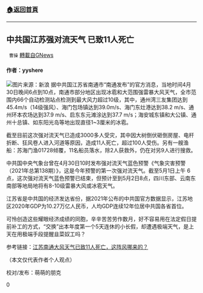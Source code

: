 ###  [:house:返回首頁](https://github.com/ourhimalayas/txt)
---

## 中共国江苏强对流天气 已致11人死亡
` 曹操` [轉載自GNews](https://gnews.org/zh-hans/1160137/)

#### 作者：yyshere
![]()![](https://gnews-media-offload.s3.amazonaws.com/wp-content/uploads/2021/05/01042840/nantong.jpg)图片来源：新浪
据中共国江苏省南通市“南通发布”的官方消息，当地时间4月30日晚间6点到10点，南通市部分地区出现冰雹和大范围强雷暴大风天气，全市范围内66个自动检测站点检测到最大风力超过10级，其中，通州湾三友集团达到45.4m/s（14级强风）、海门包场镇达到39.0m/s、海门东灶港达到38.2 m/s、通州环本农场达到37.9 m/s、启东东元滩涂达到37.7 m/s；海安城东镇和大公镇、通州十总镇、如东阳光岛等地出现直径1~3厘米的冰雹。

截至目前这次强对流天气已造成3000多人受灾，其中因大树倒伏砸倒房屋、电杆折断、狂风卷人进入河道等原因，造成11人死亡，超过100人受伤。另有一艘渔船：苏海门渔01728倾覆，11名船员落水，除2人获救外，仍在对另9人进行搜救。

中共国中央气象台曾在4月30日10时发布强对流天气蓝色预警《气象灾害预警（2021年总第138期）》，这是今年预警的第一次强对流天气。截至5月1日上午 6点，这次强对流天气蓝色预警已结束，但预计至到5月2日8点，四川东部、云南东南部等地局地将有8-10级雷暴大风或冰雹天气。

江苏省是中共国的经济发达省份，据2021年公布的中共国官方数据显示，江苏地区2020年GDP为10.27万亿人民币，人均GDP连续12年位居中共国各省首位。

可怜创造这些耀眼经济成绩的同胞，辛辛苦苦劳作数月，好不容易用在法定假日提前补工的方式，“交换”出本年度第一个5天连休的小长假，却遭遇极端天气，是上天在用极端手段提醒韭菜奴工吗？

参考链接：[江苏南通大风天气已致11人死亡，这阵风哪来的？](https://news.sina.cn/sh/2021-05-01/detail-ikmxzfmm0064537.d.html?from=wap)

（本文仅代表作者个人观点）

校对/发布：萌萌的朋克

0
